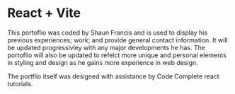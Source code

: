 # React + Vite

This portoflio was coded by Shaun Francis and is used to display his previous experiences; work; and provide general contact information. 
It will be updated progressivley with any major developments he has. The portoflio will also be updated to refelct more unique and personal elements in styling and design as he gains more experience in web design.

The portflio itself was designed with assistance by Code Complete react tutorials.
